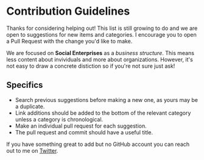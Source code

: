 # Contribution Guidelines

Thanks for considering helping out! This list is still growing to do and we are open to suggestions for new items and categories. 
I encourage you to open a Pull Request with the change you'd like to make.

We are focused on **Social Enterprises** as a _business structure_. This means less content about invividuals and more about organizations. 
However, it's not easy to draw a concrete distiction so if you're not sure just ask!

## Specifics
- Search previous suggestions before making a new one, as yours may be a duplicate.
- Link additions should be added to the bottom of the relevant category unless a category is chronological. 
- Make an individual pull request for each suggestion.
- The pull request and commit should have a useful title. 


If you have something great to add but no GitHub account you can reach out to me on [Twitter](https://twitter.com/RayScript).
